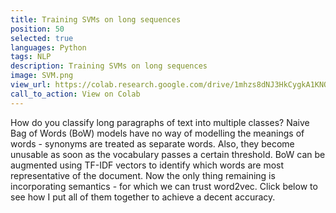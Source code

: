```yaml
---
title: Training SVMs on long sequences
position: 50
selected: true
languages: Python
tags: NLP
description: Training SVMs on long sequences
image: SVM.png
view_url: https://colab.research.google.com/drive/1mhzs8dNJ3HkCygkA1KNORpCJAeL3cEUD#scrollTo=1rSoTkU7mxBB
call_to_action: View on Colab
---
```


How do you classify long paragraphs of text into multiple classes? Naive Bag of Words (BoW) models have no way of modelling the meanings of words - synonyms are treated as separate words. Also, they become unusable as soon as the vocabulary passes a certain threshold. BoW can be augmented using TF-IDF vectors to identify which words are most representative of the document. Now the only thing remaining is incorporating semantics - for which we can trust word2vec. Click below to see how I put all of them together to achieve a decent accuracy.